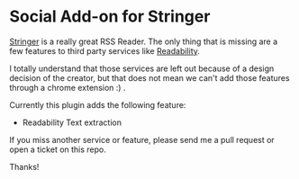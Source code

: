 # Social Add-on for Stringer

[Stringer](https://github.com/swanson/stringer) is a really great RSS Reader. The only
thing that is missing are a few features to third party services like 
[Readability](http://www.readability.com). 

I totally understand that those services are left out because of a design decision of
the creator, but that does not mean we can't add those features through a chrome
extension :) .

Currently this plugin adds the following feature:

* Readability Text extraction

If you miss another service or feature, please send me a pull request or open
a ticket on this repo.

Thanks!
